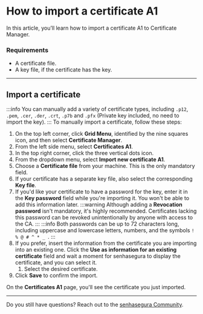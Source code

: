 # How to import a certificate A1

In this article, you’ll learn how to import a certificate A1 to Certificate Manager.

### Requirements

* A certificate file.
* A key file, if the certificate has the key.

---
## Import a certificate
 :::info
You can manually add a variety of certificate types, including `.p12`, `.pem`, `.cer`, `.der`, `.crt`, `.p7b` and `.pfx` (Private key included, no need to import the key).
:::
To manually import a certificate, follow these steps:

1. On the top left corner, click **Grid Menu**, identified by the nine squares icon, and then select **Certificate Manager**.
2. From the left side menu, select **Certificates A1**.
3. In the top right corner, click the three vertical dots icon.
4. From the dropdown menu, select **Import new certificate A1**.
5. Choose a **Certificate file** from your machine. This is the only mandatory field.
6. If your certificate has a separate key file, also select the corresponding **Key file**.
7. If you'd like your certificate to have a password for the key, enter it in the **Key password** field while you're importing it. You won't be able to add this information later.
     :::warning
    Although adding a **Revocation password** isn't mandatory, it's highly recommended. Certificates lacking this password can be revoked unintentionally by anyone with access to the CA.
    :::
     :::info
    Both passwords can be up to 72 characters long, including uppercase and lowercase letters, numbers, and the symbols `! % @ # ^ * _ `.
    :::
8. If you prefer, insert the information from the certificate you are importing into an existing one. Click the **Use as information for an existing certificate** field and wait a moment for senhasegura to display the certificate, and you can select it.
    1. Select the desired certificate.
9. Click **Save** to confirm the import.

On the **Certificates A1** page, you'll see the certificate you just imported.

---
Do you still have questions? Reach out to the [senhasegura Community](https://community.senhasegura.io/).